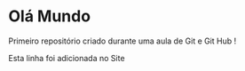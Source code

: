# Olá Mundo
 Primeiro repositório criado durante uma aula de Git e Git Hub !


Esta linha foi adicionada no Site
